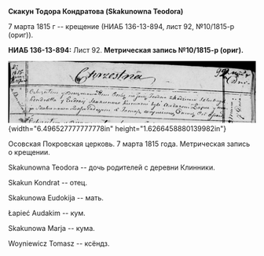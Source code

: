 **Скакун Тодора Кондратова (Skakunowna Teodora)**

7 марта 1815 г -- крещение (НИАБ 136-13-894, лист 92, №10/1815-р
(ориг)).

**НИАБ 136-13-894:** Лист 92. **Метрическая запись №10/1815-р (ориг).**

![](./media/8c51b68d44ac284bcc4707b4eea0ebd0f486e792.png){width="6.496527777777778in"
height="1.6266458880139982in"}

Осовская Покровская церковь. 7 марта 1815 года. Метрическая запись о
крещении.

Skakunowna Teodora -- дочь родителей с деревни Клинники.

Skakun Kondrat -- отец.

Skakunowa Eudokija -- мать.

Łapieć Audakim -- кум.

Skakunowa Marja -- кума.

Woyniewicz Tomasz -- ксёндз.
